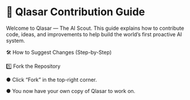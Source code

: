 # 🧩  **Qlasar Contribution Guide**

Welcome to Qlasar — The AI Scout.
This guide explains how to contribute code, ideas, and improvements to help build the world’s first proactive AI system.

🛠️ How to Suggest Changes (Step-by-Step)

1️⃣ Fork the Repository

● Click “Fork” in the top-right corner.

● You now have your own copy of Qlasar to work on.
